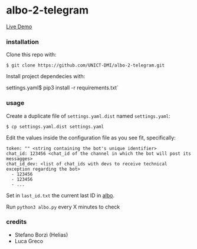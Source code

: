 # albo-2-telegram

[Live Demo](https://t.me/albo_unict)

### installation

Clone this repo with:

```
$ git clone https://github.com/UNICT-DMI/albo-2-telegram.git
```

Install project dependecies with:

settings.yaml$ pip3 install -r requirements.txt`

### usage

Create a duplicate file of `settings.yaml.dist` named `settings.yaml`:

```
$ cp settings.yaml.dist settings.yaml
```

Edit the values inside the configuration file as you see fit, specifically:

```
token: "" <string containing the bot's unique identifier>
chat_id: 123456 <chat_id of the channel in which the bot will post its messagges>
chat_id_dev: <list of chat_ids with devs to receive technical exception regarding the bot>
  - 123456
  - 123456
  - ... 
```

Set in `last_id.txt` the current last ID in [albo](https://ws1.unict.it/albo/).

Run `python3 albo.py` every X minutes to check

### credits

- Stefano Borzì (Helias)
- Luca Greco
